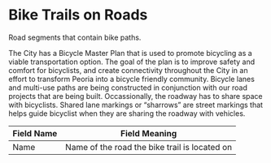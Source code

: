 ﻿Bike Trails on Roads
=============
 
Road segments that contain bike paths.

The City has a Bicycle Master Plan that is used to promote bicycling as a viable transportation option.  The goal of the plan is to improve safety and comfort for bicyclists, and create connectivity throughout the City in an effort to transform Peoria into a bicycle friendly community.  Bicycle lanes and multi-use paths are being constructed in conjunction with our road projects that are being built.  Occassionally, the roadway has to share space with bicyclists.  Shared lane markings or “sharrows” are street markings that helps guide bicyclist when they are sharing the roadway with vehicles.  

| Field Name | Field Meaning                                 |
|------------|-----------------------------------------------|
| Name       | Name of the road the bike trail is located on |
